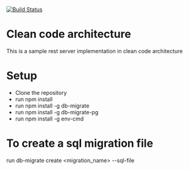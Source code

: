 [![Build Status](https://travis-ci.org/sayumani/node-cleancode-architecture.svg?branch=main)](https://travis-ci.org/sayumani/node-cleancode-architecture)

# Clean code architecture

This is a sample rest server implementation in clean code architecture

# Setup

- Clone the repository
- run npm install
- run npm install -g db-migrate
- run npm install -g db-migrate-pg
- run npm install -g env-cmd

# To create a sql migration file

run db-migrate create <migration_name> --sql-file
